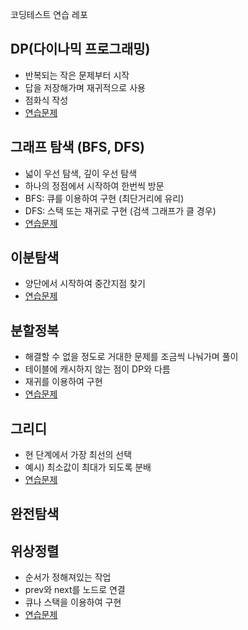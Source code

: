 코딩테스트 연습 레포

## DP(다이나믹 프로그래밍)
- 반복되는 작은 문제부터 시작
- 답을 저장해가며 재귀적으로 사용
- 점화식 작성
- [연습문제](https://github.com/hongju904/Algorithm/tree/main/DP)

## 그래프 탐색 (BFS, DFS)
- 넓이 우선 탐색, 깊이 우선 탐색
- 하나의 정점에서 시작하여 한번씩 방문
- BFS: 큐를 이용하여 구현 (최단거리에 유리)
- DFS: 스택 또는 재귀로 구현 (검색 그래프가 클 경우)
- [연습문제](https://github.com/hongju904/Algorithm/tree/main/BFS%20%26%20DFS)

## 이분탐색
- 양단에서 시작하여 중간지점 찾기
- [연습문제](https://github.com/hongju904/Algorithm/tree/main/Binary%20Search)

## 분할정복
- 해결할 수 없을 정도로 거대한 문제를 조금씩 나눠가며 풀이
- 테이블에 캐시하지 않는 점이 DP와 다름
- 재귀를 이용하여 구현
- [연습문제](https://github.com/hongju904/Algorithm/tree/main/Divide%20and%20Conquer)

## 그리디
- 현 단계에서 가장 최선의 선택
- 예시) 최소값이 최대가 되도록 분배
- [연습문제](https://github.com/hongju904/Algorithm/tree/main/Greedy)

## 완전탐색

## 위상정렬
- 순서가 정해져있는 작업
- prev와 next를 노드로 연결
- 큐나 스택을 이용하여 구현
- [연습문제](https://github.com/hongju904/Algorithm/tree/main/Topology%20Sort)
